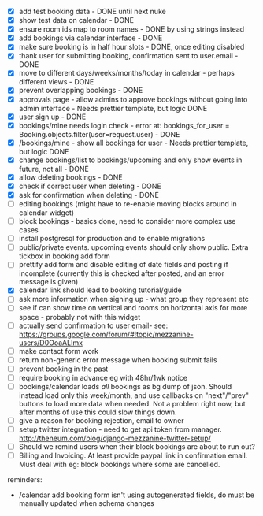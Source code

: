 - [x] add test booking data - DONE until next nuke
- [x] show test data on calendar - DONE
- [x] ensure room ids map to room names - DONE by using strings instead
- [x] add bookings via calendar interface - DONE
- [x] make sure booking is in half hour slots - DONE, once editing disabled
- [x] thank user for submitting booking, confirmation sent to user.email - DONE
- [x] move to different days/weeks/months/today in calendar - perhaps different views - DONE
- [x] prevent overlapping bookings - DONE
- [x] approvals page - allow admins to approve bookings without going into admin interface - Needs prettier template, but logic DONE
- [x] user sign up - DONE
- [x] bookings/mine needs login check - error at: bookings_for_user = Booking.objects.filter(user=request.user) - DONE
- [x] /bookings/mine - show all bookings for user - Needs prettier template, but logic DONE
- [x] change bookings/list to bookings/upcoming and only show events in future, not all - DONE
- [x] allow deleting bookings - DONE
- [x] check if correct user when deleting - DONE
- [x] ask for confirmation when deleting - DONE
- [ ] editing bookings (might have to re-enable moving blocks around in calendar widget)
- [ ] block bookings - basics done, need to consider more complex use cases
- [ ] install postgresql for production and to enable migrations
- [ ] public/private events. upcoming events should only show public. Extra tickbox in booking add form
- [ ] prettify add form and disable editing of date fields and posting if incomplete (currently this is checked after posted, and an error message is given)
- [x] calendar link should lead to booking tutorial/guide
- [ ] ask more information when signing up - what group they represent etc
- [ ] see if can show time on vertical and rooms on horizontal axis for more space - probably not with this widget
- [ ] actually send confirmation to user email- see: https://groups.google.com/forum/#!topic/mezzanine-users/D0OoaALImx
- [ ] make contact form work
- [ ] return non-generic error message when booking submit fails
- [ ] prevent booking in the past
- [ ] require booking in advance eg with 48hr/1wk notice
- [ ] bookings/calendar loads *all* bookings as bg dump of json. Should instead load only this week/month, and use callbacks on "next"/"prev" buttons to load more data when needed. Not a problem right now, but after months of use this could slow things down.
- [ ] give a reason for booking rejection, email to owner
- [ ] setup twitter integration - need to get api token from manager. http://theneum.com/blog/django-mezzanine-twitter-setup/
- [ ] Should we remind users when their block bookings are about to run out?
- [ ] Billing and Invoicing. At least provide paypal link in confirmation email. Must deal with eg: block bookings where some are cancelled.

reminders:
- /calendar add booking form isn't using autogenerated fields, do must be manually updated when schema changes